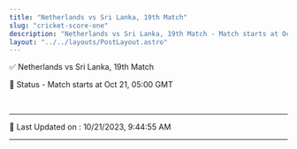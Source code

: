 ```yaml
---
title: "Netherlands vs Sri Lanka, 19th Match"
slug: "cricket-score-one"
description: "Netherlands vs Sri Lanka, 19th Match - Match starts at Oct 21, 05:00 GMT."
layout: "../../layouts/PostLayout.astro"
--- 
```


✅ Netherlands vs Sri Lanka, 19th Match

📑 Status - Match starts at Oct 21, 05:00 GMT

<br />

***

📝 Last Updated on : 10/21/2023, 9:44:55 AM

***

